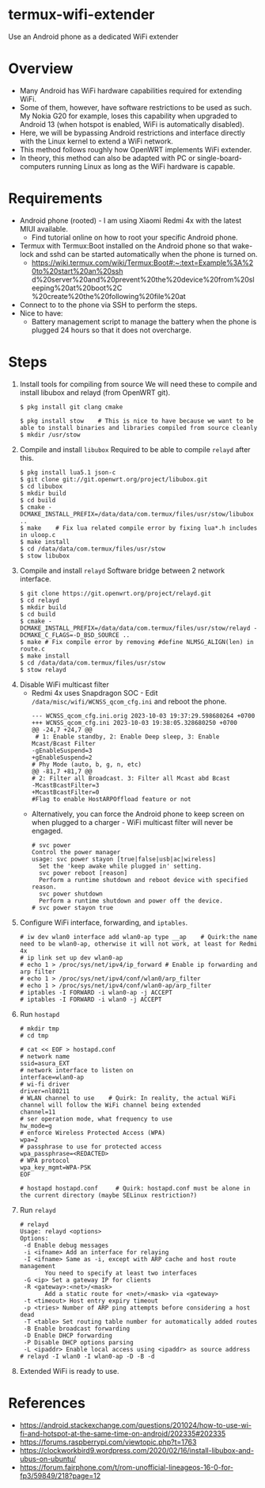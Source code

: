 # termux-wifi-extender
Use an Android phone as a dedicated WiFi extender

# Overview
* Many Android has WiFi hardware capabilities required for extending WiFi.
* Some of them, however, have software restrictions to be used as such. My
Nokia G20 for example, loses this capability when upgraded to Android 13
(when hotspot is enabled, WiFi is automatically disabled).
* Here, we will be bypassing Android restrictions and interface
directly with the Linux kernel to extend a WiFi network.
* This method follows roughly how OpenWRT implements WiFi extender.
* In theory, this method can also be adapted with PC or single-board-computers
running Linux as long as the WiFi hardware is capable.

# Requirements
* Android phone (rooted) - I am using Xiaomi Redmi 4x with the latest MIUI
available.
  * Find tutorial online on how to root your specific Android phone.
* Termux with Termux:Boot installed on the Android phone so that wake-lock
and sshd can be started automatically when the phone is turned on.
  * https://wiki.termux.com/wiki/Termux:Boot#:~:text=Example%3A%20to%20start%20an%20ssh
d%20server%20and%20prevent%20the%20device%20from%20sleeping%20at%20boot%2C
%20create%20the%20following%20file%20at
* Connect to to the phone via SSH to perform the steps.
* Nice to have:
  * Battery management script to manage the battery when the phone is plugged 24 hours so that it does not overcharge.

# Steps
1. Install tools for compiling from source
   We will need these to compile and install libubox and relayd (from OpenWRT
git).
   ```
   $ pkg install git clang cmake
   
   $ pkg install stow    # This is nice to have because we want to be able to install binaries and libraries compiled from source cleanly
   $ mkdir /usr/stow
   ```
2. Compile and install `libubox`
   Required to be able to compile `relayd` after this.
   ```
   $ pkg install lua5.1 json-c
   $ git clone git://git.openwrt.org/project/libubox.git
   $ cd libubox
   $ mkdir build
   $ cd build
   $ cmake -DCMAKE_INSTALL_PREFIX=/data/data/com.termux/files/usr/stow/libubox ..
   $ make    # Fix lua related compile error by fixing lua*.h includes in uloop.c
   $ make install
   $ cd /data/data/com.termux/files/usr/stow
   $ stow libubox
   ```
3. Compile and install `relayd`
   Software bridge between 2 network interface.
   ```
   $ git clone https://git.openwrt.org/project/relayd.git
   $ cd relayd
   $ mkdir build
   $ cd build
   $ cmake -DCMAKE_INSTALL_PREFIX=/data/data/com.termux/files/usr/stow/relayd -DCMAKE_C_FLAGS=-D_BSD_SOURCE ..
   $ make # Fix compile error by removing #define NLMSG_ALIGN(len) in route.c
   $ make install
   $ cd /data/data/com.termux/files/usr/stow
   $ stow relayd
   ```
4. Disable WiFi multicast filter
   * Redmi 4x uses Snapdragon SOC - Edit `/data/misc/wifi/WCNSS_qcom_cfg.ini` and reboot the phone.
      ```
      --- WCNSS_qcom_cfg.ini.orig 2023-10-03 19:37:29.598680264 +0700
      +++ WCNSS_qcom_cfg.ini 2023-10-03 19:38:05.328680250 +0700
      @@ -24,7 +24,7 @@
       # 1: Enable standby, 2: Enable Deep sleep, 3: Enable Mcast/Bcast Filter
      -gEnableSuspend=3
      +gEnableSuspend=2
      # Phy Mode (auto, b, g, n, etc)
      @@ -81,7 +81,7 @@
      # 2: Filter all Broadcast. 3: Filter all Mcast abd Bcast
      -McastBcastFilter=3
      +McastBcastFilter=0
      #Flag to enable HostARPOffload feature or not
      ```
   * Alternatively, you can force the Android phone to keep screen on when plugged to a charger - WiFi multicast filter will never be engaged.
      ```
      # svc power
      Control the power manager
      usage: svc power stayon [true|false|usb|ac|wireless]
        Set the 'keep awake while plugged in' setting.
        svc power reboot [reason]
        Perform a runtime shutdown and reboot device with specified reason.
        svc power shutdown
        Perform a runtime shutdown and power off the device.
      # svc power stayon true
      ```
6. Configure WiFi interface, forwarding, and `iptables`.
   ```
   # iw dev wlan0 interface add wlan0-ap type __ap    # Quirk:the name need to be wlan0-ap, otherwise it will not work, at least for Redmi 4x
   # ip link set up dev wlan0-ap
   # echo 1 > /proc/sys/net/ipv4/ip_forward # Enable ip forwarding and arp filter
   # echo 1 > /proc/sys/net/ipv4/conf/wlan0/arp_filter
   # echo 1 > /proc/sys/net/ipv4/conf/wlan0-ap/arp_filter
   # iptables -I FORWARD -i wlan0-ap -j ACCEPT
   # iptables -I FORWARD -i wlan0 -j ACCEPT
   ```
7. Run `hostapd`
   ```
   # mkdir tmp
   # cd tmp
   
   # cat << EOF > hostapd.conf
   # network name
   ssid=asura_EXT
   # network interface to listen on
   interface=wlan0-ap
   # wi-fi driver
   driver=nl80211
   # WLAN channel to use    # Quirk: In reality, the actual WiFi channel will follow the WiFi channel being extended
   channel=11
   # ser operation mode, what frequency to use
   hw_mode=g
   # enforce Wireless Protected Access (WPA)
   wpa=2
   # passphrase to use for protected access
   wpa_passphrase=<REDACTED>
   # WPA protocol
   wpa_key_mgmt=WPA-PSK
   EOF
   
   # hostapd hostapd.conf     # Quirk: hostapd.conf must be alone in the current directory (maybe SELinux restriction?)
   ```
8. Run `relayd`
   ```
   # relayd
   Usage: relayd <options>
   Options:
    -d Enable debug messages
    -i <ifname> Add an interface for relaying
    -I <ifname> Same as -i, except with ARP cache and host route management
          You need to specify at least two interfaces
    -G <ip> Set a gateway IP for clients
    -R <gateway>:<net>/<mask>
          Add a static route for <net>/<mask> via <gateway>
    -t <timeout> Host entry expiry timeout
    -p <tries> Number of ARP ping attempts before considering a host dead
    -T <table> Set routing table number for automatically added routes
    -B Enable broadcast forwarding
    -D Enable DHCP forwarding
    -P Disable DHCP options parsing
    -L <ipaddr> Enable local access using <ipaddr> as source address
   # relayd -I wlan0 -I wlan0-ap -D -B -d
   ```
9. Extended WiFi is ready to use.

# References
* https://android.stackexchange.com/questions/201024/how-to-use-wi-fi-and-hotspot-at-the-same-time-on-android/202335#202335
* https://forums.raspberrypi.com/viewtopic.php?t=1763
* https://clockworkbird9.wordpress.com/2020/02/16/install-libubox-and-ubus-on-ubuntu/
* https://forum.fairphone.com/t/rom-unofficial-lineageos-16-0-for-fp3/59849/218?page=12
